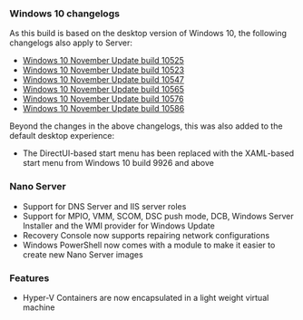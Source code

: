 ### Windows 10 changelogs
As this build is based on the desktop version of Windows 10, the following changelogs also apply to Server:
- [Windows 10 November Update build 10525](http://changewindows.org/build/10525/desktop)
- [Windows 10 November Update build 10523](http://changewindows.org/build/10523/desktop)
- [Windows 10 November Update build 10547](http://changewindows.org/build/10547/desktop)
- [Windows 10 November Update build 10565](http://changewindows.org/build/10565/desktop)
- [Windows 10 November Update build 10576](http://changewindows.org/build/10576/desktop)
- [Windows 10 November Update build 10586](http://changewindows.org/build/10586/desktop)

Beyond the changes in the above changelogs, this was also added to the default desktop experience:
- The DirectUI-based start menu has been replaced with the XAML-based start menu from Windows 10 build 9926 and above

### Nano Server
- Support for DNS Server and IIS server roles
- Support for MPIO, VMM, SCOM, DSC push mode, DCB, Windows Server Installer and the WMI provider for Windows Update
- Recovery Console now supports repairing network configurations
- Windows PowerShell now comes with a module to make it easier to create new Nano Server images

### Features
- Hyper-V Containers are now encapsulated in a light weight virtual machine